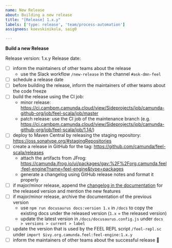 ```yaml
---
name: New Release
about: Building a new release
title: "[Release] 1.x.y"
labels: ['type: release', 'team/process-automation']
assignees: koevskinikola, saig0

---
```


**Build a new Release**

Release version: 1.x.y
Release date: 

* [ ] inform the maintainers of other teams about the release
  * use the Slack workflow `/new-release` in the channel `#ask-dmn-feel`
* [ ] schedule a release date
* [ ] before building the release, inform the maintainers of other teams about the code freeze
* [ ] build the release using the CI job: 
  * minor release: https://ci.cambpm.camunda.cloud/view/Sideprojects/job/camunda-github-org/job/feel-scala/job/master
  * patch release: use the CI job of the maintenance branch (e.g. https://ci.cambpm.camunda.cloud/view/Sideprojects/job/camunda-github-org/job/feel-scala/job/1.14/)
* [ ] deploy to Maven Central by releasing the staging repository: https://oss.sonatype.org/#stagingRepositories
* [ ] create a release in GitHub for the tag: https://github.com/camunda/feel-scala/releases
  * attach the artifacts from JFrog: https://camunda.jfrog.io/ui/packages/gav:%2F%2Forg.camunda.feel:feel-engine?name=feel-engine&type=packages
  * generate a changelog using GitHub release notes and format it properly 
* [ ] if major/minor release, append the [changelog in the documentation](https://camunda.github.io/feel-scala/docs/changelog/) for the released version and mention the new features
* [ ] if major/minor release, archive the documentation of the previous version
  * use `npm run docusaurus docs:version 1.x` in `/docs` to copy the existing docs under the released version (`1.x` = the released version)
  * update the latest version in `/docs/docusaurus.config.js` under `docs > versions > current > label`
* [ ] update the version that is used by the FEEL REPL script `/feel-repl.sc` under `import $ivy.org.camunda.feel:feel-engine:1.x.y`
* [ ] inform the maintainers of other teams about the successful release :tada:
